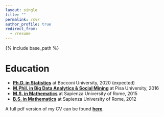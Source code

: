 ```yaml
---
layout: single
title: ""
permalink: /cv/
author_profile: true
redirect_from:
  - /resume
---
```


{% include base_path %}

Education
======
* [__Ph.D. in Statistics__](https://www.unibocconi.eu/wps/wcm/connect/Bocconi/SitoPubblico_EN/Navigation+Tree/Home/Programs/PhD/PhD+in+Statistics/PhD+in+Statistics) at Bocconi University, 2020 (expected)
* [__M.Phil. in Big Data Analytics & Social Mining__](https://masterbigdata.it/) at Pisa University, 2016
* [__M.S. in Mathematics__](https://www.mat.uniroma1.it/didattica/corsi-di-laurea/matematica-magistrale) at Sapienza University of Rome, 2015
* [__B.S. in Mathematics__](https://www.mat.uniroma1.it/didattica/corsi-di-laurea/matematica-triennale) at Sapienza University of Rome, 2012

A full pdf version of my CV can be found [__here__](https://martacatalano.github.io/files/MartaCatalano_CV_Feb2019.pdf).

<!-- Teaching
======
 <ul>{% for post in site.teaching %} 
    {% include archive-single-cv.html %}
  {% endfor %}</ul> -->
  


